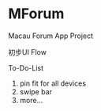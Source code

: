 # MForum
Macau Forum App Project

初步UI Flow

To-Do-List
1. pin fit for all devices
2. swipe bar
3. more...
